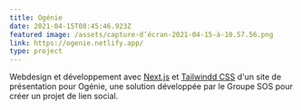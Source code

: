 ```yaml
---
title: Ogénie
date: 2021-04-15T08:45:46.923Z
featured image: /assets/capture-d’écran-2021-04-15-à-10.57.56.png
link: https://ogenie.netlify.app/
type: project
---
```

Webdesign et développement avec [Next.js](https://nextjs.org/) et [Tailwindd CSS](https://tailwindcss.com/) d'un site de présentation pour Ogénie, une solution développée par le Groupe SOS pour créer un projet de lien social.